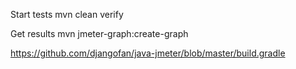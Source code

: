 
Start tests mvn clean verify

Get results mvn jmeter-graph:create-graph 

https://github.com/djangofan/java-jmeter/blob/master/build.gradle
